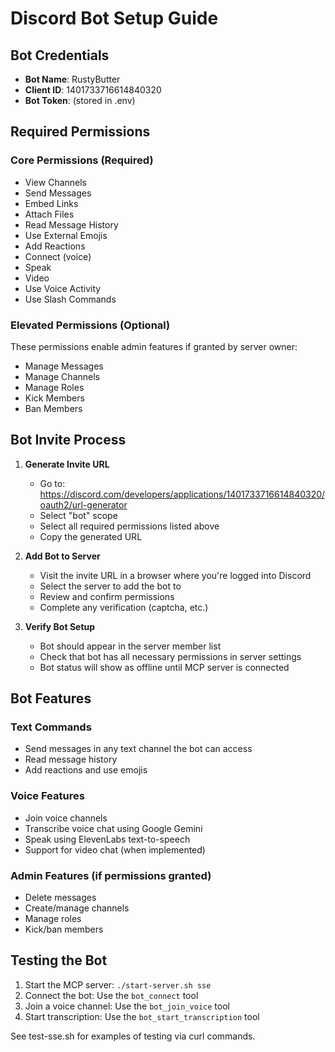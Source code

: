 # Discord Bot Setup Guide

## Bot Credentials
- **Bot Name**: RustyButter
- **Client ID**: 1401733716614840320
- **Bot Token**: (stored in .env)

## Required Permissions

### Core Permissions (Required)
- View Channels
- Send Messages
- Embed Links
- Attach Files
- Read Message History
- Use External Emojis
- Add Reactions
- Connect (voice)
- Speak
- Video
- Use Voice Activity
- Use Slash Commands

### Elevated Permissions (Optional)
These permissions enable admin features if granted by server owner:
- Manage Messages
- Manage Channels
- Manage Roles
- Kick Members
- Ban Members

## Bot Invite Process

1. **Generate Invite URL**
   - Go to: https://discord.com/developers/applications/1401733716614840320/oauth2/url-generator
   - Select "bot" scope
   - Select all required permissions listed above
   - Copy the generated URL

2. **Add Bot to Server**
   - Visit the invite URL in a browser where you're logged into Discord
   - Select the server to add the bot to
   - Review and confirm permissions
   - Complete any verification (captcha, etc.)

3. **Verify Bot Setup**
   - Bot should appear in the server member list
   - Check that bot has all necessary permissions in server settings
   - Bot status will show as offline until MCP server is connected

## Bot Features

### Text Commands
- Send messages in any text channel the bot can access
- Read message history
- Add reactions and use emojis

### Voice Features
- Join voice channels
- Transcribe voice chat using Google Gemini
- Speak using ElevenLabs text-to-speech
- Support for video chat (when implemented)

### Admin Features (if permissions granted)
- Delete messages
- Create/manage channels
- Manage roles
- Kick/ban members

## Testing the Bot

1. Start the MCP server: `./start-server.sh sse`
2. Connect the bot: Use the `bot_connect` tool
3. Join a voice channel: Use the `bot_join_voice` tool
4. Start transcription: Use the `bot_start_transcription` tool

See test-sse.sh for examples of testing via curl commands.